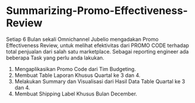 # Summarizing-Promo-Effectiveness-Review
Setiap 6 Bulan sekali Omnichannel Jubelio mengadakan
Promo Effectiveness Review, untuk melihat efektivitas dari PROMO CODE
terhadap total penjualan dari salah satu marketplace.
Sebagai reporting engineer ada beberapa Task yang perlu anda lakukan.
1. Mengaplikasikan Promo Code dari Tim Budgeting.
2. Membuat Table Laporan Khusus Quartal ke 3 dan 4.
3. Melakukan Summary dan Visualisasi dari Hasil Data Table Quartal ke 3
dan 4.
4. Membuat Shipping Label Khusus Bulan December.
